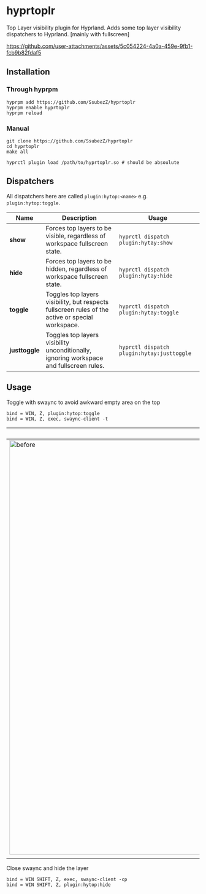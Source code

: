 # hyprtoplr

Top Layer visibility plugin for Hyprland. Adds some top layer visibility dispatchers to Hyprland.
[mainly with fullscreen]

https://github.com/user-attachments/assets/5c054224-4a0a-459e-9fb1-fcb9b82fdaf5

## Installation

### Through hyprpm

```
hyprpm add https://github.com/SsubezZ/hyprtoplr
hyprpm enable hyprtoplr
hyprpm reload
```

### Manual

```
git clone https://github.com/SsubezZ/hyprtoplr
cd hyprtoplr
make all

hyprctl plugin load /path/to/hyprtoplr.so # should be absoulute
```

## Dispatchers

All dispatchers here are called `plugin:hytop:<name>` e.g. `plugin:hytop:toggle`.

| Name           | Description                                                                                      | Usage                                      |
| -------------- | ------------------------------------------------------------------------------------------------ | ------------------------------------------ |
| **show**       | Forces top layers to be visible, regardless of workspace fullscreen state.                       | `hyprctl dispatch plugin:hytay:show`       |
| **hide**       | Forces top layers to be hidden, regardless of workspace fullscreen state.                        | `hyprctl dispatch plugin:hytay:hide`       |
| **toggle**     | Toggles top layers visibility, but respects fullscreen rules of the active or special workspace. | `hyprctl dispatch plugin:hytay:toggle`     |
| **justtoggle** | Toggles top layers visibility unconditionally, ignoring workspace and fullscreen rules.          | `hyprctl dispatch plugin:hytay:justtoggle` |

## Usage

Toggle with swaync to avoid awkward empty area on the top

```
bind = WIN, Z, plugin:hytop:toggle
bind = WIN, Z, exec, swaync-client -t
```

| Before                                                                                                                                | After                                                                                                                               |
| ------------------------------------------------------------------------------------------------------------------------------------- | ----------------------------------------------------------------------------------------------------------------------------------- |
| <img width="1920" height="1080" alt="before" src="https://github.com/user-attachments/assets/ac3bd8bb-d2c3-4c41-8f4e-2d3bc2d2ad98" /> | <img width="1920" height="1080" alt="after" src="https://github.com/user-attachments/assets/d41c26e9-2164-40a7-b43d-76ba39a1be7a"/> |
|                                                                                                                                       |

Close swaync and hide the layer

```
bind = WIN SHIFT, Z, exec, swaync-client -cp
bind = WIN SHIFT, Z, plugin:hytop:hide
```
